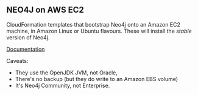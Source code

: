 NEO4J on AWS EC2
----------------

CloudFormation templates that bootstrap Neo4j onto an Amazon EC2 machine, in Amazon Linux or Ubuntu flavours.  These will install the _stable_ version of Neo4j.

[Documentation](/README.CLOUDFORMATION.md)

Caveats:
* They use the OpenJDK JVM, not Oracle,
* There's no backup (but they do write to an Amazon EBS volume)
* It's Neo4j Community, not Enterprise.
